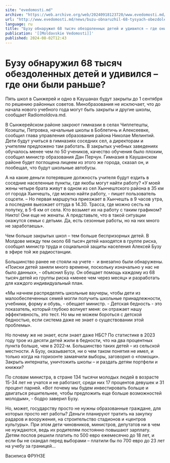 ```yaml
---
site: "evedomosti.md"
archive: "https://web.archive.org/web/20240918123720/www.evedomosti.md/news/buzu-obnaruzhil-68-tysyach-obezdolennyh-detej-i-udivilsya-gd"
url: "http://www.evedomosti.md/news/buzu-obnaruzhil-68-tysyach-obezdolennyh-detej-i-udivilsya-gd"
language: ru
title: "Бузу обнаружил 68 тысяч обездоленных детей и удивился – где они были раньше?"
publication: '[[Moldavskie Vedomosti]]'
published: 2024-08-02T12:43
---
```


# Бузу обнаружил 68 тысяч обездоленных детей и удивился – где они были раньше?

Пять школ в Сынжерей и одно в Каушанах будут закрыты до 1 сентября по решению районных советов. Минобразования не исключает, что до начала нового учебного года могут быть закрыты и другие школы, сообщает Radiomoldova.md.

В Сынжерейском районе закроют гимназии в селах Чиплетешты, Козешты, Петровка, начальные школы в Боблетичь и Алексеевке, сообщил глава управления образования района Николае Мелинтий. Дети будут учиться в гимназиях соседних сел, а директорам и учителям предложено там работать. В закрытых учебных заведениях обучалось менее чем по 50 учеников, качество обучения было плохим, сообщил министр образования Дан Перчун. Гимназия в Каушанском районе будет поглощена лицеем из этого же города, сказал он, и пообещал, что будут школьные автобусы.

А на какие деньги потерявшие должность учителя будут ездить в соседние населенные пункты, где якобы могут найти работу? «У моей жены четыре брата живут в одном из сел Хынчештского района в 35 км от города Хынчешть, где можно найти работу, - пишет пользователь соцсети. – Но первая маршрутка приезжает в Хынчешть в 9 часов утра, а последняя выезжает оттуда в 14.30. Трасса, где можно сесть на попутку, в 5-6 км от села. Кто возьмет их на работу с таким графиком? Никто! Они еще не женаты. А представьте, что в такой ситуации окажутся семьи с детьми. Да, есть сезонные работы, но на них много не заработаешь».

Чем больше закрытых школ – тем больше беспризорных детей. В Молдове между тем около 68 тысяч детей находятся в группе риска, сообщил министр труда и социальной защиты населения Алексей Бузу в эфире той же радиостанции.

Большинство ранее не стояли на учете -  и внезапно были обнаружены. «Поиски детей заняли много времени, поскольку изначально у нас не было данных», - объяснил Бузу. Он обещает помощь каждому из 68 тысяч детей из группы риска «менее чем через месяц» и разработать для каждого индивидуальный план.

«Мы начнем распределять школьные ваучеры, чтобы дети из малообеспеченных семей могли получить школьные принадлежности, учебники, форму и обувь, - обещает министр. - Детская бедность - это показатель, который глубоко волнует меня: он отражает нашу эффективность, это тест. Но мы не можем бороться с детской бедностью, если система даже не знает о существовании этой проблемы».

Но почему же не знает, если знает даже НБС? По статистике в 2023 году трое из десяти детей жили в бедности, что на два процентных пункта больше, чем в 2022-м. Большинство таких детей – из сельской местности. А Бузу, оказывается, ни о чем таком понятия не имел, и только когда на горизонте замаячили выборы, заговорил о «помощи». Закрыть интернаты, уничтожить школы – и раздать детям портфели и книжки?

По словам министра, в стране 134 тысячи молодых людей в возрасте 15-34 лет не учатся и не работают, среди них 17 процентов девушек и 31 процент парней. «Вот почему мы будем инвестировать больше и двигаться решительнее, чтобы предложить еще больше возможностей молодым», - бодро заверил Бузу.

Но, может, государству просто не нужны образованные граждане, для которых просто нет работы? Деньги планируют тратить на закупку радаров и вооружения, на строительство стадионов и «центров культуры». При этом дети чиновников, министров, депутатов ни в чем не нуждаются, ведь их родителям постоянно повышают зарплату. Детям послов решили платить по 500 евро ежемесячно до 18 лет, и если бы не скандал перед выборами – платили бы по 700 евро до 23 лет на учебу за границей…

Василиса ФРУНЗЕ
